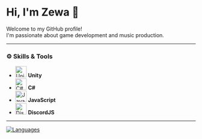 # Hi, I'm Zewa 👋

Welcome to my GitHub profile!  
I'm passionate about game development and music production.

---

### ⚙️ Skills & Tools

- <img src="https://cdn.jsdelivr.net/gh/devicons/devicon/icons/unity/unity-original.svg" alt="Unity" width="30" height="30" /> **Unity**
- <img src="https://cdn.jsdelivr.net/gh/devicons/devicon/icons/csharp/csharp-original.svg" alt="C#" width="30" height="30" /> **C#**
- <img src="https://cdn.jsdelivr.net/gh/devicons/devicon/icons/javascript/javascript-original.svg" alt="JavaScript" width="30" height="30" /> **JavaScript**
- <img src="https://cdn.jsdelivr.net/gh/devicons/devicon/icons/discordjs/discordjs-original.svg" alt="DiscordJS" width="30" height="30" /> **DiscordJS**

---

[![Languages](https://github-readme-stats.vercel.app/api/top-langs/?username=Zewatara)](https://github.com/anuraghazra/github-readme-stats)

